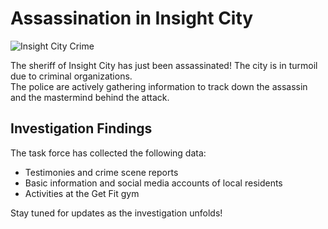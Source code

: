# Assassination in Insight City  

![Insight City Crime](image.png)  

The sheriff of Insight City has just been assassinated! The city is in turmoil due to criminal organizations.  
The police are actively gathering information to track down the assassin and the mastermind behind the attack.  

## Investigation Findings  
The task force has collected the following data:  
- Testimonies and crime scene reports  
- Basic information and social media accounts of local residents  
- Activities at the Get Fit gym  

Stay tuned for updates as the investigation unfolds!
